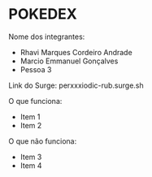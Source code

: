 # POKEDEX

Nome dos integrantes: 
- Rhavi Marques Cordeiro Andrade
- Marcio Emmanuel Gonçalves
- Pessoa 3

Link do Surge: perxxxiodic-rub.surge.sh

O que funciona:
- Item 1
- Item 2

O que não funciona: 
- Item 3
- Item 4
